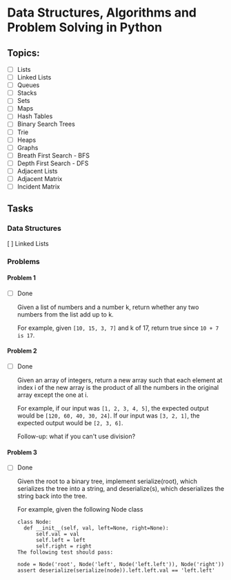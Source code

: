 # Data Structures, Algorithms and Problem Solving in Python

## Topics:
  * [ ] Lists
  * [ ] Linked Lists
  * [ ] Queues
  * [ ] Stacks
  * [ ] Sets
  * [ ] Maps
  * [ ] Hash Tables
  * [ ] Binary Search Trees
  * [ ] Trie
  * [ ] Heaps
  * [ ] Graphs
  * [ ] Breath First Search - BFS
  * [ ] Depth First Search - DFS
  * [ ] Adjacent Lists
  * [ ] Adjacent Matrix
  * [ ] Incident Matrix

## Tasks
### Data Structures
[ ] Linked Lists

### Problems

#### Problem 1
* [ ] Done

  Given a list of numbers and a number k, return whether any two numbers from the list add up to k. 
  
  For example, given ```[10, 15, 3, 7]``` and k of 17, return true since ```10 + 7 is 17```.


#### Problem 2
* [ ] Done

  Given an array of integers, return a new array such that each element at index i of the new array is the product of all the numbers in the original array except the one at i.

  For example, if our input was ```[1, 2, 3, 4, 5]```, the expected output would be ```[120, 60, 40, 30, 24]```. If our input was ```[3, 2, 1]```, the expected output would be ```[2, 3, 6]```.

  Follow-up: what if you can't use division?

#### Problem 3
* [ ] Done

  Given the root to a binary tree, implement serialize(root), which serializes the tree into a string, and deserialize(s), which deserializes the string back into the tree.

  For example, given the following Node class
  ```
  class Node:
    def __init__(self, val, left=None, right=None):
        self.val = val
        self.left = left
        self.right = right
  The following test should pass:

  node = Node('root', Node('left', Node('left.left')), Node('right'))
  assert deserialize(serialize(node)).left.left.val == 'left.left'
  ```